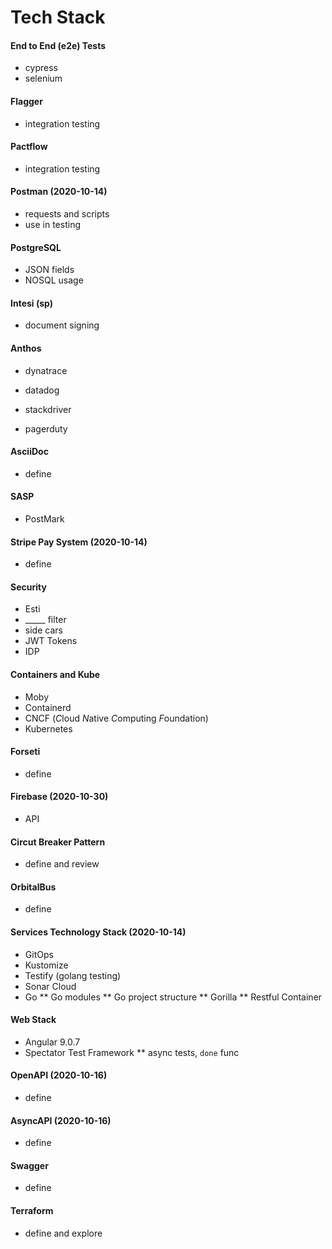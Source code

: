 # Tech Stack

#### End to End (e2e) Tests
* cypress
* selenium

#### Flagger
* integration testing

#### Pactflow
* integration testing

#### Postman (2020-10-14)
* requests and scripts
* use in testing

#### PostgreSQL
* JSON fields
* NOSQL usage

#### Intesi (sp)
* document signing

#### Anthos
* dynatrace
* datadog

* stackdriver
* pagerduty

#### AsciiDoc
* define

#### SASP
* PostMark

#### Stripe Pay System (2020-10-14)
* define

#### Security
* Esti
* _____ filter
* side cars
* JWT Tokens
* IDP

#### Containers and Kube
* Moby
* Containerd
* CNCF (*C*loud *N*ative *C*omputing *F*oundation)
* Kubernetes

#### Forseti
* define

#### Firebase (2020-10-30)
* API

#### Circut Breaker Pattern
* define and review

#### OrbitalBus
* define

#### Services Technology Stack (2020-10-14)
* GitOps
* Kustomize
* Testify (golang testing)
* Sonar Cloud
* Go
** Go modules
** Go project structure
** Gorilla
** Restful Container

#### Web Stack
* Angular 9.0.7
* Spectator Test Framework
** async tests, `done` func

#### OpenAPI (2020-10-16)
* define

#### AsyncAPI (2020-10-16)
* define

#### Swagger
* define

#### Terraform
* define and explore


